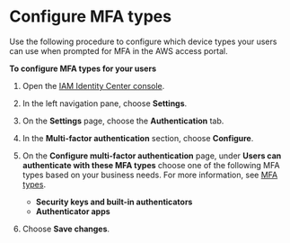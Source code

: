 # Configure MFA types<a name="how-to-configure-mfa-types"></a>

Use the following procedure to configure which device types your users can use when prompted for MFA in the AWS access portal\.

**To configure MFA types for your users**

1. Open the [IAM Identity Center console](https://console.aws.amazon.com/singlesignon)\.

1. In the left navigation pane, choose **Settings**\.

1. On the **Settings** page, choose the **Authentication** tab\.

1. In the **Multi\-factor authentication** section, choose **Configure**\.

1. On the **Configure multi\-factor authentication** page, under **Users can authenticate with these MFA types** choose one of the following MFA types based on your business needs\. For more information, see [MFA types](mfa-types.md)\.
   + **Security keys and built\-in authenticators**
   + **Authenticator apps**

1. Choose **Save changes**\.